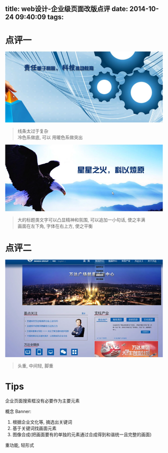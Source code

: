 title: web设计-企业级页面改版点评
date: 2014-10-24 09:40:09
tags:
---

# 点评一 #

![](/img/dp3/dp1_1.png)

> 线条太过于复杂  
> 冷色系做底, 可以 用暖色系做突出


![](/img/dp3/dp1_2.png)

> 大的标题类文字可以凸显精神和氛围, 可以追加一小句话, 使之丰满  
> 画面在左下角, 字体在右上方, 使之平衡


# 点评二 #

![](/img/dp3/dp1_3.png)

> 头重, 中间轻, 脚重


# Tips #

企业页面搜索框没有必要作为主要元素

概念 Banner:
1. 根据企业文化等, 摘选出关键词
2. 基于关键词找画面元素
3. 图像合成(把画面要有的单独的元素通过合成得到和谐统一且完整的画面)

重功能, 轻形式


<!-- 作业:
今晚: 
  苹果三个细节设计(按钮 x 3, 导航)
  三个导航条的思考
  红蜻蜓页面完成

成套的Banner 2套( 3个为一套, 作品级, 微原创 default: 500*200)

个性简历(基于页面大小)
1. 个人的基本信息
2. 教育经历
3. 工作经历
4. 技能掌握情况
5. 作品展示
6. 其他, 个人多设计的感言, 对生活的感悟, 自我评价

三款登陆框设计(找出来, 做出来)
* 传智科技 论坛注册登陆框(用户名, 密码, 忘记密码, 登陆按钮, 注册按钮)
* 800*600 px

有头, 有尾; 第一个模块, 和最后一个模块用来走氛围
-->
